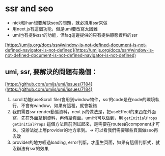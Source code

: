 # ssr and seo
- nick和ihan想要解決seo的問題，就必須用ssr來做
- 用next.js有這個功能，但是umi要改寫太困難
- umi也有提供ssr的功能，但faq這邊提供的只有提供靜態資料的ssr

[https://umijs.org/docs/ssr#window-is-not-defined-document-is-not-defined-navigator-is-not-defined](https://umijs.org/docs/ssr#window-is-not-defined-document-is-not-defined-navigator-is-not-defined)

## umi, ssr, 要解決的問題有幾個：

[https://github.com/umijs/umi/issues/7184](https://github.com/umijs/umi/issues/7184)

1. scroll功能(useScroll file)會用到window物件，ssr的code是在node的環境執行，不會有window，如果有這種，就會報錯
2. 我們需要ssr render動態資料，next js的做法是，把useEffect的東西在外面寫，先在外面拿到資料，再傳給頁面。umi也可以做到，用 `getInitialProps
getInitialProps` 這個方法目前測試起來，是需要在routes的component才可以，沒辦法從上層provider的地方拿到。→ 可以看我們需要哪些頁面做seo再去改
3. provider的地方經過loading, error判斷，才產生頁面，如果有這個判斷式，就沒辦法有ssr的效果

